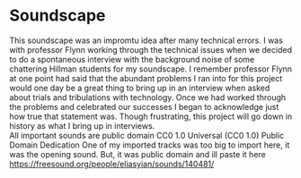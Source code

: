 # Soundscape
This soundscape was an impromtu idea after many technical errors. I was with professor Flynn working through the technical issues when we decided to do a spontaneous interview with the background noise of some chattering Hillman students for my soundscape. I remember professor Flynn at one point had said that the abundant problems I ran into for this project would one day be a great thing to bring up in an interview when asked about trials and tribulations with technology. Once we had worked through the problems and celebrated our successes I began to acknowledge just how true that statement was. Though frustrating, this project will go down in history as what I bring up in interviews.  
All important sounds are public domain CC0 1.0 Universal (CC0 1.0) Public Domain Dedication
One of my imported tracks was too big to import here, it was the opening sound. But, it was public domain and ill paste it here https://freesound.org/people/eliasyian/sounds/140481/ 
